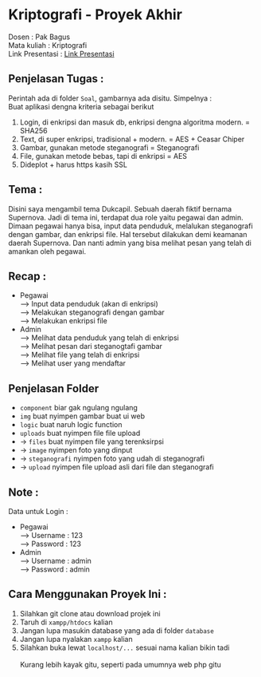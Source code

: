 # Kriptografi - Proyek Akhir

Dosen : Pak Bagus\
Mata kuliah : Kriptografi\
Link Presentasi : [Link Presentasi](https://www.canva.com/design/DAGWrCdB14Q/kBnr0uFJrjXlXlSU6swMzQ/edit?utm_content=DAGWrCdB14Q&utm_campaign=designshare&utm_medium=link2&utm_source=sharebutton)

## Penjelasan Tugas : 
Perintah ada di folder `Soal`, gambarnya ada disitu. Simpelnya :\
Buat aplikasi dengna kriteria sebagai berikut
1. Login, di enkripsi dan masuk db, enkripsi dengna algoritma modern. = SHA256
2. Text, di super enkripsi, tradisional + modern. = AES + Ceasar Chiper
3. Gambar, gunakan metode steganografi = Steganografi
4. File, gunakan metode bebas, tapi di enkripsi = AES
5. Dideplot + harus https kasih SSL

## Tema : 
Disini saya mengambil tema Dukcapil. Sebuah daerah fiktif bernama Supernova. Jadi di tema ini, terdapat dua role yaitu pegawai dan admin. Dimaan pegawai hanya bisa, input data penduduk, melalukan steganografi dengan gambar, dan enkripsi file. Hal tersebut dilakukan demi keamanan daerah Supernova. Dan nanti admin yang bisa melihat pesan yang telah di amankan oleh pegawai.

## Recap :
- Pegawai\
--> Input data penduduk (akan di enkripsi)\
--> Melakukan steganografi dengan gambar\
--> Melakukan enkripsi file
- Admin\
--> Melihat data penduduk yang telah di enkripsi\
--> Melihat pesan dari steganogtafi gambar\
--> Melihat file yang telah di enkripsi\
--> Melihat user yang mendaftar

## Penjelasan Folder
- `component` biar gak ngulang ngulang
- `img` buat nyimpen gambar buat ui web
- `logic` buat naruh logic function
- `uploads` buat nyimpen file file upload
- -> `files` buat nyimpen file yang terenksirpsi
- -> `image` nyimpen foto yang dinput
- -> `steganografi` nyimpen foto yang udah di steganografi
- -> `upload` nyimpen file upload asli dari file dan steganografi

## Note : 
Data untuk Login : 
- Pegawai\
--> Username : 123\
--> Password : 123
- Admin\
--> Username : admin\
--> Password : admin

## Cara Menggunakan Proyek Ini : 
1. Silahkan git clone atau download projek ini
2. Taruh di `xampp/htdocs` kalian
3. Jangan lupa masukin database yang ada di folder `database`
4. Jangan lupa nyalakan `xampp` kalian
5. Silahkan buka lewat `localhost/...` sesuai nama kalian bikin tadi\
\
Kurang lebih kayak gitu, seperti pada umumnya web php gitu


